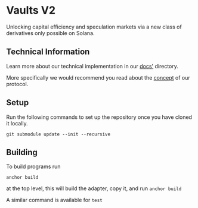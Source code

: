 # Vaults V2
Unlocking capital efficiency and speculation markets via a new class of derivatives only possible on Solana.

## Technical Information
Learn more about our technical implementation in our [docs'](https://github.com/Chasewhip8/Vaults/tree/master/docs) directory.

More specifically we would recommend you read about the [concept](https://github.com/Chasewhip8/Vaults/blob/master/docs/concept.md) of our protocol.

## Setup
Run the following commands to set up the repository once you have cloned it locally.
```
git submodule update --init --recursive
```

## Building
To build programs run
```
anchor build
```
at the top level, this will build the adapter, copy it, and run `anchor build`

A similar command is available for `test`